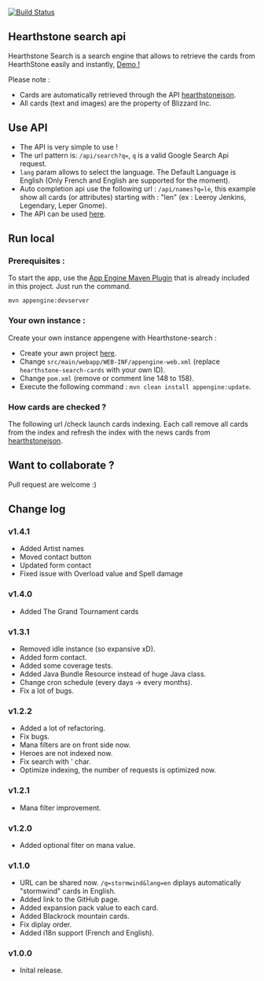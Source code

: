 [![Build Status](https://travis-ci.org/GeminiCode/Hearthstone-search.svg?branch=master)](https://travis-ci.org/GeminiCode/Hearthstone-search-api)

## Hearthstone search api
Hearthstone Search is a search engine that allows to retrieve the cards from HearthStone easily and instantly, [Demo !](http://hearthstone-search.com/)

Please note : 
* Cards are automatically retrieved through the API [hearthstonejson](http://hearthstonejson.com).
* All cards (text and images) are the property of Blizzard Inc.

## Use API

* The API is very simple to use !
* The url pattern is: `/api/search?q=`, `q` is a valid Google Search Api request.
* `lang` param allows to select the language. The Default Language is English (Only French and English are supported for the moment).
* Auto completion api use the following url : `/api/names?q=le`, this example show all cards (or attributes) starting with : "len" (ex : Leeroy Jenkins, Legendary, Leper Gnome).
* The API can be used [here](http://hearthstone-search.com).


## Run local

### Prerequisites :

To start the app, use the [App Engine Maven Plugin](http://code.google.com/p/appengine-maven-plugin/) that is already included in this project. Just run the command.

    mvn appengine:devserver

### Your own instance :

Create your own instance appengene with Hearthstone-search :
* Create your awn project [here](https://appengine.google.com/). 
* Change `src/main/webapp/WEB-INF/appengine-web.xml` (replace `hearthstone-search-cards` with your own ID).
* Change `pom.xml` (remove or comment line 148 to 158).
* Execute the following command : `mvn clean install appengine:update`.

### How cards are checked ? 

The following url /check launch cards indexing. Each call remove all cards from the index and refresh the index with the news cards from [hearthstonejson](http://hearthstonejson.com).
    
## Want to collaborate ? 

Pull request are welcome :)

## Change log

### v1.4.1
* Added Artist names
* Moved contact button
* Updated form contact
* Fixed issue with Overload value and Spell damage

### v1.4.0
* Added The Grand Tournament cards

### v1.3.1
* Removed idle instance (so expansive xD).
* Added form contact.
* Added some coverage tests.
* Added Java Bundle Resource instead of huge Java class.
* Change cron schedule (every days -> every months).
* Fix a lot of bugs.

### v1.2.2
* Added a lot of refactoring.
* Fix bugs.
* Mana filters are on front side now.
* Heroes are not indexed now.
* Fix search with ' char.
* Optimize indexing, the number of requests is optimized now.

### v1.2.1
* Mana filter improvement.

### v1.2.0
* Added optional fiter on mana value.

### v1.1.0
* URL can be shared now. `/q=stormwind&lang=en` diplays automatically "stormwind" cards in English. 
* Added link to the GitHub page.
* Added expansion pack value to each card.
* Added Blackrock mountain cards.
* Fix diplay order.
* Added i18n support (French and English).

### v1.0.0
* Inital release.
